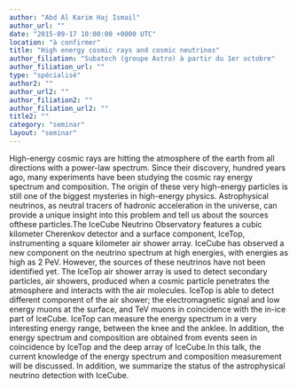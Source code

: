 ```yaml
---
author: "Abd Al Karim Haj Ismail"
author_url: ""
date: "2015-09-17 10:00:00 +0000 UTC"
location: "à confirmer"
title: "High energy cosmic rays and cosmic neutrinos"
author_filiation: "Subatech (groupe Astro) à partir du 1er octobre"
author_filiation_url: ""
type: "spécialisé"
author2: ""
author_url2: ""
author_filiation2: ""
author_filiation_url2: ""
title2: ""
category: "seminar" 
layout: "seminar"
---
```

High-energy cosmic rays are hitting the atmosphere of the earth from all directions with a power-law spectrum. Since their discovery, hundred years ago, many experiments have been studying the cosmic ray energy spectrum and composition. The origin of these very high-energy particles is still one of the biggest mysteries in high-energy physics. Astrophysical neutrinos, as neutral tracers of hadronic acceleration in the universe, can provide a unique insight into this problem and tell us about the sources ofthese particles.The IceCube Neutrino Observatory features a cubic kilometer Cherenkov detector and a surface component, IceTop, instrumenting a square kilometer air shower array. IceCube has observed a new component on the neutrino spectrum at high energies, with energies as high as 2 PeV. However, the sources of these neutrinos have not been identified yet. The IceTop air shower array is used to detect secondary particles, air showers, produced when a cosmic particle penetrates the atmosphere and interacts with the air molecules. IceTop is able to detect different component of the air shower; the electromagnetic signal and low energy muons at the surface, and TeV muons in coincidence with the in-ice part of IceCube. IceTop can measure the energy spectrum in a very interesting energy range, between the knee and the anklee. In addition, the energy spectrum and composition are obtained from events seen in coincidence by IceTop and the deep array of IceCube.In this talk, the current knowledge of the energy spectrum and composition measurement will be discussed. In addition, we summarize the status of the astrophysical neutrino detection with IceCube.
